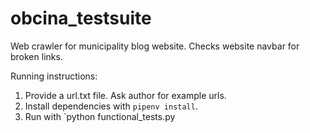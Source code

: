 # obcina_testsuite

Web crawler for municipality blog website. Checks website navbar for broken links. 

Running instructions:
1. Provide a url.txt file. Ask author for example urls. 
2. Install dependencies with `pipenv install`.
3. Run with `python functional_tests.py
